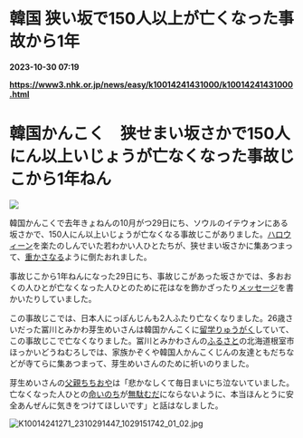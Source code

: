 # 韓国 狭い坂で150人以上が亡くなった事故から1年

**2023-10-30 07:19**

**https://www3.nhk.or.jp/news/easy/k10014241431000/k10014241431000.html**

韓国かんこく　狭せまい坂さかで150人にん以上いじょうが亡なくなった事故じこから1年ねん
============================================

![](https://www3.nhk.or.jp/news/html/20231029/K10014241431_2310291758_1029181727_01_02.jpg)  

韓国かんこくで去年きょねんの10月がつ29日にち、ソウルのイテウォンにある坂さかで、150人にん以上いじょうが亡なくなる事故じこがありました。[ハロウィーン](javascript:void(0))を楽たのしんでいた若わかい人ひとたちが、狭せまい坂さかに集あつまって、[重かさなる](javascript:void(0))ように倒たおれました。

事故じこから1年ねんになった29日にち、事故じこがあった坂さかでは、多おおくの人ひとが亡なくなった人ひとのために花はなを飾かざったり[メッセージ](javascript:void(0))を書かいたりしていました。

この事故じこでは、日本人にっぽんじんも2人ふたり亡なくなりました。26歳さいだった冨川とみかわ芽生めいさんは韓国かんこくに[留学りゅうがく](javascript:void(0))していて、この事故じこで亡なくなりました。冨川とみかわさんの[ふるさと](javascript:void(0))の北海道根室市ほっかいどうねむろしでは、家族かぞくや韓国人かんこくじんの友達ともだちなどが寺てらに集あつまって、芽生めいさんのために祈いのりました。

芽生めいさんの[父親ちちおや](javascript:void(0))は「悲かなしくて毎日まいにち泣ないていました。亡なくなった人ひとの[命いのち](javascript:void(0))が[無駄むだ](javascript:void(0))にならないように、本当ほんとうに安全あんぜんに気きをつけてほしいです」と話はなしました。

![K10014241271_2310291447_1029151742_01_02.jpg](https://www3.nhk.or.jp/news/easy/k10014241431000/lCZrkIpMpxqc2VnArKjgqi3gq52zKgWCzGdWVLRn.jpg)